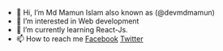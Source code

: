 - 👋 Hi, I’m Md Mamun Islam also known as (@devmdmamun)
- 👀 I’m interested in Web development
- 🌱 I’m currently learning React-Js.
- 📫 How to reach me [Facebook](http://facebook.com/devmdmamun) [Twitter](https://twitter.com/devmdmamun)

<!---
devmdmamun/devmdmamun is a ✨ special ✨ repository because its `README.md` (this file) appears on your GitHub profile.
You can click the Preview link to take a look at your changes.
--->
